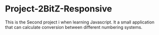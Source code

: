 # Project-2BitZ-Responsive

This is the Second project i when learning Javascript. It a small application that can calculate conversion between different numbering systems.
